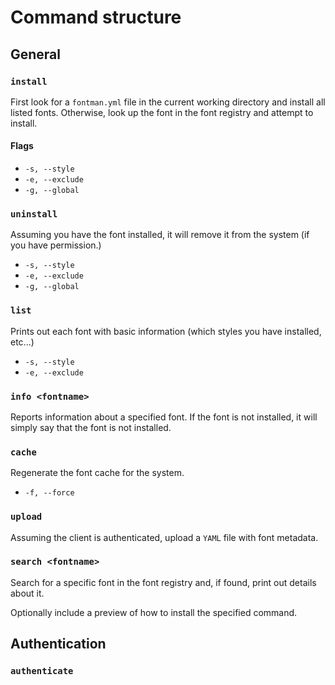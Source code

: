 # Command structure

## General 

### `install`

First look for a `fontman.yml` file in the current working directory 
and install all listed fonts. Otherwise, look up the font in the
font registry and attempt to install.

#### Flags

- `-s, --style`
- `-e, --exclude`
- `-g, --global`

### `uninstall`

Assuming you have the font installed, it will remove it
from the system (if you have permission.)

- `-s, --style`
- `-e, --exclude`
- `-g, --global`

### `list`

Prints out each font with basic information (which styles
you have installed, etc...)

- `-s, --style`
- `-e, --exclude`

### `info <fontname>`

Reports information about a specified font. If the font
is not installed, it will simply say that the font is not
installed.

### `cache`

Regenerate the font cache for the system.

- `-f, --force` 

### `upload`

Assuming the client is authenticated, upload a `YAML` file
with font metadata.

### `search <fontname>`

Search for a specific font in the font registry and, if 
found, print out details about it.

Optionally include a preview of how to install the 
specified command.

## Authentication

### `authenticate`

